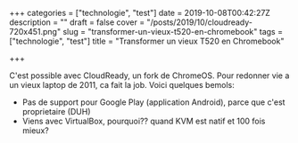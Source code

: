 +++
categories = ["technologie", "test"]
date = 2019-10-08T00:42:27Z
description = ""
draft = false
cover = "/posts/2019/10/cloudready-720x451.png"
slug = "transformer-un-vieux-t520-en-chromebook"
tags = ["technologie", "test"]
title = "Transformer un vieux T520 en Chromebook"

+++

C'est possible avec CloudReady, un fork de ChromeOS. Pour redonner vie a un vieux laptop de 2011, ca fait la job. Voici quelques bemols:

* Pas de support pour Google Play (application Android), parce que c'est proprietaire (DUH)
* Viens avec VirtualBox, pourquoi?? quand KVM est natif et 100 fois mieux?
